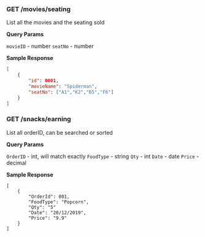 ### GET /movies/seating

List all the movies and the seating sold

**Query Params**

`movieID` - number
`seatNo` - number

**Sample Response** 

```json
[
    {
        "id": 0001,
        "movieName": "Spiderman",
        "seatNo": ["A1","K2","B5","F6"]
    }
]
```

### GET /snacks/earning

List all orderID, can be searched or sorted

**Query Params**

`OrderID` - int, will match exactly
`FoodType` - string
`Qty` - int
`Date` - date
`Price` - decimal

**Sample Response** 

```
[
    {
        "OrderId": 001,
        "FoodType": "Popcorn",
        "Qty": "5"
        "Date": "20/12/2019",
        "Price": "9.9"
    }
]
```